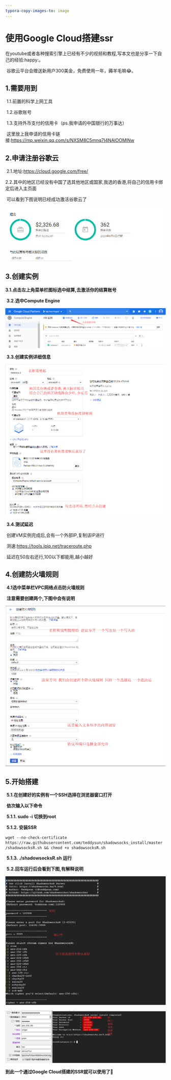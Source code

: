 ```yaml
---
typora-copy-images-to: image
---
```




# 使用Google Cloud搭建ssr

​	在youtube或者各种搜索引擎上已经有不少的视频和教程,写本文也是分享一下自己的经验:happy:。

​	谷歌云平台会赠送新用户300美金，免费使用一年，薅羊毛嘛:joy:。



## 1.需要用到

​	1.1.前置的科学上网工具

​	1.2.谷歌账号

​	1.3.支持外币支付的信用卡（ps.我申请的中国银行的万事达）

​		这里放上我申请的信用卡链接:https://mp.weixin.qq.com/s/NXSM8C5mnq7I4NAlOOMlNw



## 2.申请注册谷歌云	

​	2.1.地址:<https://cloud.google.com/free/>

​	2.2.其中的地区已经没有中国了选其他地区或国家,我选的香港,将自己的信用卡绑定后进入主页面

​	       可以看到下图说明已经成功激活谷歌云了    

![	1565587810003](img/google_cloud/1565588490786.png)



## 3.创建实例

​	**3.1.点击左上角菜单栏图标选中结算,去激活你的结算账号**

​	**3.2.选中Compute Engine**

![1565588319747](img/google_cloud/1565588319747.png)

​       **3.3.创建实例详细信息**

![	1565588680251](img/google_cloud/vm.png)

​	**3.4.测试延迟**

​		创建VM实例完成后,会有一个外部IP,复制该IP进行

​			测速:<https://tools.ipip.net/traceroute.php>

​		延迟在50左右还行,100以下都能用,越小越好



## 4.创建防火墙规则

​	**4.1选中菜单栏VPC网络点击防火墙规则**

​	      **注意需要创建两个,下图中会有说明**

![	1565589740995](img/google_cloud/fanghuoqiangguize.png)



## 5.开始搭建

​	**5.1.在创建好的实例有一个SSH选择在浏览器窗口打开**

​		**依次输入以下命令**

​			**5.1.1.  sudo -i 切换到root**

​			**5.1.2.  安装SSR**

```
wget --no-check-certificate https://raw.githubusercontent.com/teddysun/shadowsocks_install/master
/shadowsocksR.sh && chmod +x shadowsocksR.sh
```

​			**5.1.3.  ./shadowsocksR.sh  运行**

​	**5.2.回车运行后会看到下图,有解释说明**

![	1565592104389](img/google_cloud/ssr_ssh_mingling.png)

![1565592348878](img/google_cloud/ssrconfig.png)

**到此一个通过Google Cloud搭建的SSR就可以使用了**:beers:

